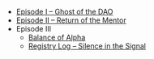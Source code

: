 * [Episode I – Ghost of the DAO](lore/episode-1_ghost_of_dao.md)
* [Episode II – Return of the Mentor](lore/episode-2_return_of_the_mentor.md)
* Episode III
  * [Balance of Alpha](lore/episode-3_balance_of_alpha.md)
  * [Registry Log – Silence in the Signal](lore/episode-3_registry_silence.md)
